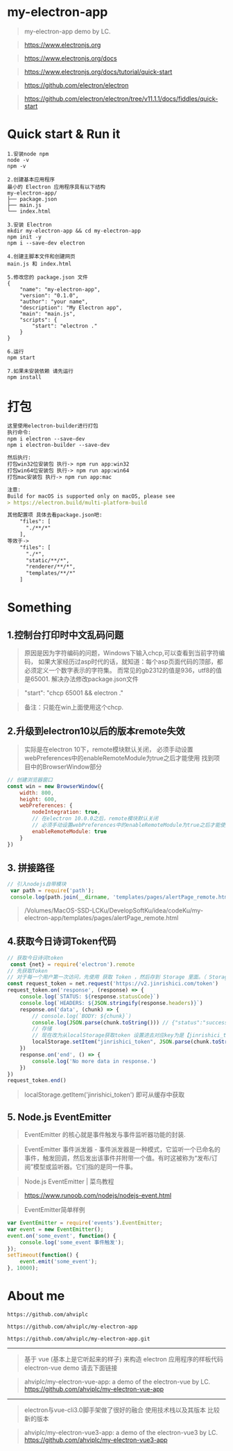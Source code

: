 # my-electron-app

> my-electron-app demo by LC.

> https://www.electronjs.org

> https://www.electronjs.org/docs

> https://www.electronjs.org/docs/tutorial/quick-start

> https://github.com/electron/electron

> https://github.com/electron/electron/tree/v11.1.1/docs/fiddles/quick-start

# Quick start & Run it

```
1.安装node npm
node -v
npm -v

2.创建基本应用程序
最小的 Electron 应用程序具有以下结构
my-electron-app/
├── package.json
├── main.js
└── index.html

3.安装 Electron
mkdir my-electron-app && cd my-electron-app
npm init -y
npm i --save-dev electron

4.创建主脚本文件和创建网页
main.js 和 index.html

5.修改您的 package.json 文件
{
    "name": "my-electron-app",
    "version": "0.1.0",
    "author": "your name",
    "description": "My Electron app",
    "main": "main.js",
    "scripts": {
        "start": "electron ."
    }
}

6.运行
npm start

7.如果未安装依赖 请先运行
npm install
```

# 打包
```markdown
这里使用electron-builder进行打包
执行命令:
npm i electron --save-dev
npm i electron-builder --save-dev

然后执行:
打包win32位安装包 执行-> npm run app:win32
打包win64位安装包 执行-> npm run app:win64
打包mac安装包 执行-> npm run app:mac

注意:
Build for macOS is supported only on macOS, please see 
> https://electron.build/multi-platform-build

其他配置项 具体去看package.json吧:
    "files": [
      "./**/*"
    ],
等效于->
    "files": [
      "./*",
      "static/**/*",
      "renderer/**/*",
      "templates/**/*"
    ]
```

# Something

## 1.控制台打印时中文乱码问题

> 原因是因为字符编码的问题，Windows下输入chcp,可以查看到当前字符编码，
如果大家经历过asp时代的话，就知道：每个asp页面代码的顶部，都必须定义一个数字表示的字符集。
而常见的gb2312的值是936，utf8的值是65001.
解决办法修改package.json文件

>  "start": "chcp 65001 && electron ."

> 备注：只能在win上面使用这个chcp.

## 2.升级到electron10以后的版本remote失效

> 实际是在electron 10下，remote模块默认关闭， 必须手动设置webPreferences中的enableRemoteModule为true之后才能使用
找到项目中的BrowserWindow部分

```javascript
// 创建浏览器窗口
const win = new BrowserWindow({
    width: 800,
    height: 600,
    webPreferences: {
        nodeIntegration: true,
        // 在electron 10.0.0之后，remote模块默认关闭
        // 必须手动设置webPreferences中的enableRemoteModule为true之后才能使用
        enableRemoteModule: true
    }
})
```

## 3. 拼接路径

```javascript
// 引入nodejs自带模块
 var path = require('path');
 console.log(path.join(__dirname, 'templates/pages/alertPage_remote.html'))
```

> /Volumes/MacOS-SSD-LCKu/DevelopSoftKu/idea/codeKu/my-electron-app/templates/pages/alertPage_remote.html

## 4.获取今日诗词Token代码

```javascript
// 获取今日诗词token
 const {net} = require('electron').remote
// 先获取Token
// 对于每一个用户第一次访问，先使用 获取 Token ，然后存到 Storage 里面。（ Storage 表示一些长效的储存机制，如 localStorage ，您 不应该存储到运行内存 中）
const request_token = net.request('https://v2.jinrishici.com/token')
request_token.on('response', (response) => {
    console.log(`STATUS: ${response.statusCode}`)
    console.log(`HEADERS: ${JSON.stringify(response.headers)}`)
    response.on('data', (chunk) => {
        // console.log(`BODY: ${chunk}`)
        console.log(JSON.parse(chunk.toString())) // {"status":"success","data":"7yzsEYo2vZ3zwBG+yfTtWtblmvFbz7QD"}
        // 存储
        // 现在改为从localStorage获取token 设置进去对应key为是【jinrishici_token】 
        localStorage.setItem("jinrishici_token", JSON.parse(chunk.toString()).data);
    })
    response.on('end', () => {
        console.log('No more data in response.')
    })
})
request_token.end()
```
> localStorage.getItem('jinrishici_token') 即可从缓存中获取

## 5. Node.js EventEmitter

> EventEmitter 的核心就是事件触发与事件监听器功能的封装.

> EventEmitter 事件派发器 - 事件派发器是一种模式，它监听一个已命名的事件，触发回调，然后发出该事件并附带一个值。有时这被称为“发布/订阅”模型或监听器。它们指的是同一件事。

> Node.js EventEmitter | 菜鸟教程

> https://www.runoob.com/nodejs/nodejs-event.html

> EventEmitter简单样例

```javascript
var EventEmitter = require('events').EventEmitter;
var event = new EventEmitter();
event.on('some_event', function() {
    console.log('some_event 事件触发');
});
setTimeout(function() {
    event.emit('some_event');
}, 10000);
```

# About me

```
https://github.com/ahviplc

https://github.com/ahviplc/my-electron-app

https://github.com/ahviplc/my-electron-app.git
```

---
> 基于 vue (基本上是它听起来的样子) 来构造 electron 应用程序的样板代码 electron-vue demo 请去下面链接

> ahviplc/my-electron-vue-app: a demo of the electron-vue by LC.
https://github.com/ahviplc/my-electron-vue-app

---
> electron与vue-cli3.0脚手架做了很好的融合 使用技术栈以及其版本 比较新的版本

> ahviplc/my-electron-vue3-app: a demo of the electron-vue3 by LC.
  https://github.com/ahviplc/my-electron-vue3-app
